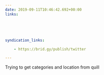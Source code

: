 ```yaml
---
date: 2019-09-11T10:46:42.692+00:00
links:





syndication_links:

    - https://brid.gy/publish/twitter

---
```

Trying to get categories and location from quill
